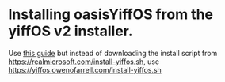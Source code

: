 # Installing oasisYiffOS from the yiffOS v2 installer.

Use [this guide](https://voremicrocomputers.com/yiffos/guide.html) but instead of downloading the install script from https://realmicrosoft.com/install-yiffos.sh, use https://yiffos.owenofarrell.com/install-yiffos.sh
